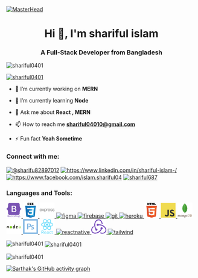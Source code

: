 [![MasterHead](https://i.ibb.co/BNB6Z2v/46207-programmer-1.gif)](https://shariful0401.io)
<h1 align="center">Hi 👋, I'm shariful islam</h1>
<h3 align="center">A Full-Stack Developer from Bangladesh</h3>


<p align="left"> <img src="https://komarev.com/ghpvc/?username=shariful0401&label=Profile%20views&color=0e75b6&style=flat" alt="shariful0401" /> </p>

<p align="left"> <a href="https://twitter.com/shariful0401" target="blank"><img src="https://img.shields.io/twitter/follow/shariful0401?logo=twitter&style=for-the-badge" alt="shariful0401" /></a> </p>

- 🔭 I’m currently working on **MERN**

- 🌱 I’m currently learning **Node**

- 💬 Ask me about **React , MERN**

- 📫 How to reach me **shariful04010@gmail.com**

- ⚡ Fun fact **Yeah Sometime**

<h3 align="left">Connect with me:</h3>
<p align="left">
<a href="https://twitter.com/@sharifu82897012" target="blank"><img align="center" src="https://raw.githubusercontent.com/rahuldkjain/github-profile-readme-generator/master/src/images/icons/Social/twitter.svg" alt="@sharifu82897012" height="30" width="40" /></a>
<a href="https://linkedin.com/in/https://www.linkedin.com/in/shariful-islam-/" target="blank"><img align="center" src="https://raw.githubusercontent.com/rahuldkjain/github-profile-readme-generator/master/src/images/icons/Social/linked-in-alt.svg" alt="https://www.linkedin.com/in/shariful-islam-/" height="30" width="40" /></a>
<a href="https://fb.com/https://www.facebook.com/islam.shariful04" target="blank"><img align="center" src="https://raw.githubusercontent.com/rahuldkjain/github-profile-readme-generator/master/src/images/icons/Social/facebook.svg" alt="https://www.facebook.com/islam.shariful04" height="30" width="40" /></a>
<a href="https://instagram.com/shariful687" target="blank"><img align="center" src="https://raw.githubusercontent.com/rahuldkjain/github-profile-readme-generator/master/src/images/icons/Social/instagram.svg" alt="shariful687" height="30" width="40" /></a>
</p>

<h3 align="left">Languages and Tools:</h3>
<p align="left"> <a href="https://getbootstrap.com" target="_blank" rel="noreferrer"> <img src="https://raw.githubusercontent.com/devicons/devicon/master/icons/bootstrap/bootstrap-plain-wordmark.svg" alt="bootstrap" width="40" height="40"/> </a> <a href="https://www.w3schools.com/css/" target="_blank" rel="noreferrer"> <img src="https://raw.githubusercontent.com/devicons/devicon/master/icons/css3/css3-original-wordmark.svg" alt="css3" width="40" height="40"/> </a> <a href="https://expressjs.com" target="_blank" rel="noreferrer"> <img src="https://raw.githubusercontent.com/devicons/devicon/master/icons/express/express-original-wordmark.svg" alt="express" width="40" height="40"/> </a> <a href="https://www.figma.com/" target="_blank" rel="noreferrer"> <img src="https://www.vectorlogo.zone/logos/figma/figma-icon.svg" alt="figma" width="40" height="40"/> </a> <a href="https://firebase.google.com/" target="_blank" rel="noreferrer"> <img src="https://www.vectorlogo.zone/logos/firebase/firebase-icon.svg" alt="firebase" width="40" height="40"/> </a> <a href="https://git-scm.com/" target="_blank" rel="noreferrer"> <img src="https://www.vectorlogo.zone/logos/git-scm/git-scm-icon.svg" alt="git" width="40" height="40"/> </a> <a href="https://heroku.com" target="_blank" rel="noreferrer"> <img src="https://www.vectorlogo.zone/logos/heroku/heroku-icon.svg" alt="heroku" width="40" height="40"/> </a> <a href="https://www.w3.org/html/" target="_blank" rel="noreferrer"> <img src="https://raw.githubusercontent.com/devicons/devicon/master/icons/html5/html5-original-wordmark.svg" alt="html5" width="40" height="40"/> </a> <a href="https://developer.mozilla.org/en-US/docs/Web/JavaScript" target="_blank" rel="noreferrer"> <img src="https://raw.githubusercontent.com/devicons/devicon/master/icons/javascript/javascript-original.svg" alt="javascript" width="40" height="40"/> </a> <a href="https://www.mongodb.com/" target="_blank" rel="noreferrer"> <img src="https://raw.githubusercontent.com/devicons/devicon/master/icons/mongodb/mongodb-original-wordmark.svg" alt="mongodb" width="40" height="40"/> </a> <a href="https://nodejs.org" target="_blank" rel="noreferrer"> <img src="https://raw.githubusercontent.com/devicons/devicon/master/icons/nodejs/nodejs-original-wordmark.svg" alt="nodejs" width="40" height="40"/> </a> <a href="https://www.photoshop.com/en" target="_blank" rel="noreferrer"> <img src="https://raw.githubusercontent.com/devicons/devicon/master/icons/photoshop/photoshop-line.svg" alt="photoshop" width="40" height="40"/> </a> <a href="https://reactjs.org/" target="_blank" rel="noreferrer"> <img src="https://raw.githubusercontent.com/devicons/devicon/master/icons/react/react-original-wordmark.svg" alt="react" width="40" height="40"/> </a> <a href="https://reactnative.dev/" target="_blank" rel="noreferrer"> <img src="https://reactnative.dev/img/header_logo.svg" alt="reactnative" width="40" height="40"/> </a> <a href="https://redux.js.org" target="_blank" rel="noreferrer"> <img src="https://raw.githubusercontent.com/devicons/devicon/master/icons/redux/redux-original.svg" alt="redux" width="40" height="40"/> </a> <a href="https://tailwindcss.com/" target="_blank" rel="noreferrer"> <img src="https://www.vectorlogo.zone/logos/tailwindcss/tailwindcss-icon.svg" alt="tailwind" width="40" height="40"/> </a> </p>




<p><img align="left" src="https://github-readme-stats.vercel.app/api/top-langs?username=shariful0401&show_icons=true&locale=en&layout=compact&theme=tokyonight" alt="shariful0401" /></p>


<p>&nbsp;<img align="center" src="https://github-readme-stats.vercel.app/api?username=shariful0401&show_icons=true&locale=en&theme=tokyonight" alt="shariful0401" /></p>



<p><img align="center" src="https://github-readme-streak-stats.herokuapp.com/?user=shariful0401&&theme=tokyonight" alt="shariful0401" /></p>


[![Sarthak's GitHub activity graph](https://activity-graph.herokuapp.com/graph?username=shariful0401&&theme=xcode)](https://github.com/shariful0401)
